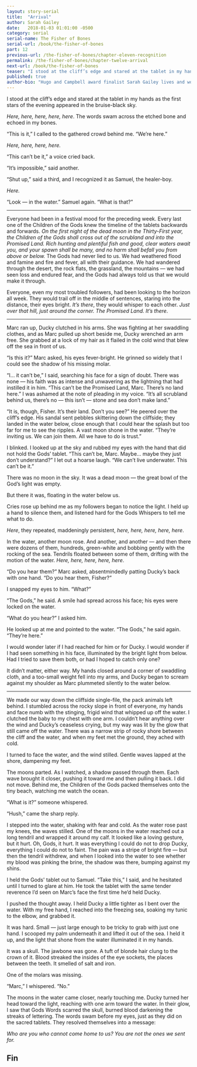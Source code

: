 ```yaml
---
layout: story-serial
title:  "Arrival"
author: Sarah Gailey
date:   2018-01-03 01:01:00 -0500
category: serial
serial-name: The Fisher of Bones
serial-url: /book/the-fisher-of-bones
part: 12
previous-url: /the-fisher-of-bones/chapter-eleven-recognition
permalink: /the-fisher-of-bones/chapter-twelve-arrival
next-url: /book/the-fisher-of-bones
teaser: "I stood at the cliff’s edge and stared at the tablet in my hands as the first stars of the evening appeared in the bruise-black sky."
published: true
author-bio: "Hugo and Campbell award finalist Sarah Gailey lives and works in beautiful Oakland, California. Her nonfiction has been published by _Mashable_ and the _Boston Globe_, and her fiction has been published internationally. She is a regular contributor for _Tor.com_ and _Barnes & Noble_. You can find links to her work at [www.sarahgailey.com](http://www.sarahgailey.com). She tweets [@gaileyfrey](http://twitter.com/gaileyfrey)."
---
```


I stood at the cliff’s edge and stared at the tablet in my hands as the first stars of the evening appeared in the bruise-black sky.

*Here, here, here, here, here*. The words swam across the etched bone and echoed in my bones.

“This is it,” I called to the gathered crowd behind me. “We’re here.”

*Here, here, here, here.*

“This can’t be it,” a voice cried back.

“It’s impossible,” said another.

“Shut up,” said a third, and I recognized it as Samuel, the healer-boy.

*Here.*

“Look — in the water.” Samuel again. “What is that?”

----

Everyone had been in a festival mood for the preceding week. Every last one of the Children of the Gods knew the timeline of the tablets backwards and forwards. *On the first night of the dead moon in the Thirty-First year, the Children of the Gods shall cross out of the scrubland and into the Promised Land. Rich hunting and plentiful fish and good, clear waters await you, and your spawn shall be many, and no harm shall befall you from above or below.* The Gods had never lied to us. We had weathered flood and famine and fire and fever, all with their guidance. We had wandered through the desert, the rock flats, the grassland, the mountains — we had seen loss and endured fear, and the Gods had always told us that we would make it through.

Everyone, even my most troubled followers, had been looking to the horizon all week. They would trail off in the middle of sentences, staring into the distance, their eyes bright. *It’s there*, they would whisper to each other. *Just over that hill, just around the corner. The Promised Land. It’s there*.

----

Marc ran up, Ducky clutched in his arms. She was fighting at her swaddling clothes, and as Marc pulled up short beside me, Ducky wrenched an arm free. She grabbed at a lock of my hair as it flailed in the cold wind that blew off the sea in front of us.

“Is this it?” Marc asked, his eyes fever-bright. He grinned so widely that I could see the shadow of his missing molar.

“I… it can’t be,” I said, searching his face for a sign of doubt. There was none — his faith was as intense and unwavering as the lightning that had instilled it in him. “This can’t be the Promised Land, Marc. There’s no land here.” I was ashamed at the note of pleading in my voice. “It’s all scrubland behind us, there’s no — this isn’t — stone and sea don’t make land.”

“It is, though, Fisher. It’s their land. Don’t you see?” He peered over the cliff’s edge. His sandal sent pebbles skittering down the cliffside; they landed in the water below, close enough that I could hear the splash but too far for me to see the ripples. A vast moon shone in the water. “They’re inviting us. We can join them. All we have to do is trust.”

I blinked. I looked up at the sky and rubbed my eyes with the hand that did not hold the Gods’ tablet. “This can’t be, Marc. Maybe… maybe they just don’t understand?” I let out a hoarse laugh. “We can’t live underwater. This can’t be it.”

There was no moon in the sky. It was a dead moon — the great bowl of the God’s light was empty.

But there it was, floating in the water below us.

Cries rose up behind me as my followers began to notice the light. I held up a hand to silence them, and listened hard for the Gods Whispers to tell me what to do.

*Here*, they repeated, maddeningly persistent, *here, here, here, here, here*.

In the water, another moon rose. And another, and another — and then there were dozens of them, hundreds, green-white and bobbing gently with the rocking of the sea. Tendrils floated between some of them, drifting with the motion of the water. *Here, here, here, here, here*.

“Do you hear them?” Marc asked, absentmindedly patting Ducky’s back with one hand. “Do you hear them, Fisher?”

I snapped my eyes to him. “What?”

“The Gods,” he said. A smile had spread across his face; his eyes were locked on the water.

“What do you hear?” I asked him.

He looked up at me and pointed to the water. “The Gods,” he said again. “They’re here.”

I would wonder later if I had reached for him or for Ducky. I would wonder if I had seen something in his face, illuminated by the bright light from below. Had I tried to save them both, or had I hoped to catch only one?

It didn’t matter, either way. My hands closed around a corner of swaddling cloth, and a too-small weight fell into my arms, and Ducky began to scream against my shoulder as Marc plummeted silently to the water below.

----

We made our way down the cliffside single-file, the pack animals left behind. I stumbled across the rocky slope in front of everyone, my hands and face numb with the stinging, frigid wind that whipped up off the water. I clutched the baby to my chest with one arm. I couldn’t hear anything over the wind and Ducky’s ceaseless crying, but my way was lit by the glow that still came off the water. There was a narrow strip of rocky shore between the cliff and the water, and when my feet met the ground, they ached with cold.

I turned to face the water, and the wind stilled. Gentle waves lapped at the shore, dampening my feet.

The moons parted. As I watched, a shadow passed through them. Each wave brought it closer, pushing it toward me and then pulling it back. I did not move. Behind me, the Children of the Gods packed themselves onto the tiny beach, watching me watch the ocean.

“What is it?” someone whispered.

“Hush,” came the sharp reply.

I stepped into the water, shaking with fear and cold. As the water rose past my knees, the waves stilled. One of the moons in the water reached out a long tendril and wrapped it around my calf. It looked like a loving gesture, but it hurt. Oh, Gods, it hurt. It was everything I could do not to drop Ducky, everything I could do not to faint. The pain was a stripe of bright fire — but then the tendril withdrew, and when I looked into the water to see whether my blood was pinking the brine, the shadow was there, bumping against my shins.

I held the Gods' tablet out to Samuel. “Take this,” I said, and he hesitated until I turned to glare at him. He took the tablet with the same tender reverence I’d seen on Marc’s face the first time he’d held Ducky.

I pushed the thought away. I held Ducky a little tighter as I bent over the water. With my free hand, I reached into the freezing sea, soaking my tunic to the elbow, and grabbed it.

It was hard. Small — just large enough to be tricky to grab with just one hand. I scooped my palm underneath it and lifted it out of the sea. I held it up, and the light that shone from the water illuminated it in my hands.

It was a skull. The jawbone was gone. A tuft of blonde hair clung to the crown of it. Blood streaked the insides of the eye sockets, the places between the teeth. It smelled of salt and iron.

One of the molars was missing.

“Marc,” I whispered. “No.”

The moons in the water came closer, nearly touching me. Ducky turned her head toward the light, reaching with one arm toward the water. In their glow, I saw that Gods Words scarred the skull, burned blood darkening the streaks of lettering. The words swam before my eyes, just as they did on the sacred tablets. They resolved themselves into a message:

*Who are you who cannot come home to us? You are not the ones we sent for.*

## Fin
